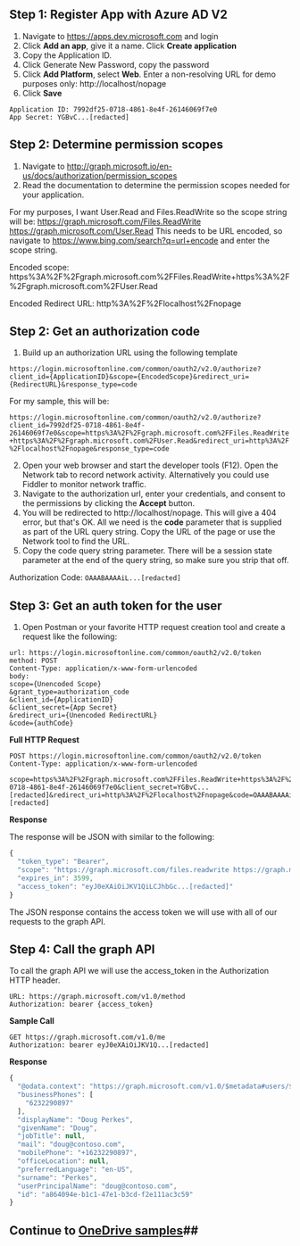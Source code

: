 ## Step 1: Register App with Azure AD V2 ##

1. Navigate to https://apps.dev.microsoft.com and login
2. Click **Add an app**, give it a name. Click **Create application**
3. Copy the Application ID.
4. Click Generate New Password, copy the password
5. Click **Add Platform**, select **Web**. Enter a non-resolving URL for demo purposes only: http://localhost/nopage
6. Click **Save**

```
Application ID: 7992df25-0718-4861-8e4f-26146069f7e0
App Secret: YGBvC...[redacted]
```

## Step 2: Determine permission scopes ##

1. Navigate to http://graph.microsoft.io/en-us/docs/authorization/permission_scopes
2. Read the documentation to determine the permission scopes needed for your application.

For my purposes, I want User.Read and Files.ReadWrite so the scope string will be:
https://graph.microsoft.com/Files.ReadWrite https://graph.microsoft.com/User.Read
This needs to be URL encoded, so navigate to https://www.bing.com/search?q=url+encode and enter the scope string.

Encoded scope: https%3A%2F%2Fgraph.microsoft.com%2FFiles.ReadWrite+https%3A%2F%2Fgraph.microsoft.com%2FUser.Read

Encoded Redirect URL: 
http%3A%2F%2Flocalhost%2Fnopage


## Step 2: Get an authorization code ##

1. Build up an authorization URL using the following template

`https://login.microsoftonline.com/common/oauth2/v2.0/authorize?client_id={ApplicationID}&scope={EncodedScope}&redirect_uri={RedirectURL}&response_type=code`

For my sample, this will be:

`https://login.microsoftonline.com/common/oauth2/v2.0/authorize?client_id=7992df25-0718-4861-8e4f-26146069f7e0&scope=https%3A%2F%2Fgraph.microsoft.com%2FFiles.ReadWrite+https%3A%2F%2Fgraph.microsoft.com%2FUser.Read&redirect_uri=http%3A%2F%2Flocalhost%2Fnopage&response_type=code`

2. Open your web browser and start the developer tools (F12). Open the Network tab to record network activity. Alternatively you could use Fiddler to monitor network traffic.
3. Navigate to the authorization url, enter your credentials, and consent to the permissions by clicking the **Accept** button.
4. You will be redirected to http://localhost/nopage. This will give a 404 error, but that's OK. All we need is the **code** parameter that is supplied as part of the URL query string. Copy the URL of the page or use the Network tool to find the URL. 
5. Copy the code query string parameter. There will be a session state parameter at the end of the query string, so make sure you strip that off.

Authorization Code: `OAAABAAAAiL...[redacted]`

## Step 3: Get an auth token for the user ##

1. Open Postman or your favorite HTTP request creation tool and create a request like the following:

```
url: https://login.microsoftonline.com/common/oauth2/v2.0/token
method: POST
Content-Type: application/x-www-form-urlencoded
body: 
scope={Unencoded Scope}
&grant_type=authorization_code
&client_id={ApplicationID}
&client_secret={App Secret}
&redirect_uri={Unencoded RedirectURL}
&code={authCode}
```

**Full HTTP Request**

```
POST https://login.microsoftonline.com/common/oauth2/v2.0/token
Content-Type: application/x-www-form-urlencoded

scope=https%3A%2F%2Fgraph.microsoft.com%2FFiles.ReadWrite+https%3A%2F%2Fgraph.microsoft.com%2FUser.Read&grant_type=authorization_code&client_id=7992df25-0718-4861-8e4f-26146069f7e0&client_secret=YGBvC...[redacted]&redirect_uri=http%3A%2F%2Flocalhost%2Fnopage&code=OAAABAAAAiL...[redacted]
```
	
**Response**
	
The response will be JSON with similar to the following:

```javascript
{
  "token_type": "Bearer",
  "scope": "https://graph.microsoft.com/files.readwrite https://graph.microsoft.com/user.read",
  "expires_in": 3599,
  "access_token": "eyJ0eXAiOiJKV1QiLCJhbGc...[redacted]"
}
```

The JSON response contains the access token we will use with all of our requests to the graph API. 

## Step 4: Call the graph API ##

To call the graph API we will use the access_token in the Authorization HTTP header. 

```
URL: https://graph.microsoft.com/v1.0/method
Authorization: bearer {access_token}
```

**Sample Call**

```
GET https://graph.microsoft.com/v1.0/me 
Authorization: bearer eyJ0eXAiOiJKV1Q...[redacted]
```

**Response**

```javascript
{
  "@odata.context": "https://graph.microsoft.com/v1.0/$metadata#users/$entity",
  "businessPhones": [
    "6232290897"
  ],
  "displayName": "Doug Perkes",
  "givenName": "Doug",
  "jobTitle": null,
  "mail": "doug@contoso.com",
  "mobilePhone": "+16232290897",
  "officeLocation": null,
  "preferredLanguage": "en-US",
  "surname": "Perkes",
  "userPrincipalName": "doug@contoso.com",
  "id": "a864094e-b1c1-47e1-b3cd-f2e111ac3c59"
}
```
## Continue to [OneDrive samples](OneDrive.md)##
